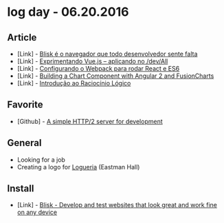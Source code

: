 # log day - 06.20.2016

## Article 

- \[Link\] - [Blisk é o navegador que todo desenvolvedor sente falta](http://tableless.com.br/blisk-e-o-navegador-que-todo-desenvolvedor-tem-saudades/)
- \[Link\] - [Exprimentando Vue.js – aplicando no /dev/All](http://www.itexto.net/devkico/?p=2500)
- \[Link\] - [Configurando o Webpack para rodar React e ES6](https://willianjusten.com.br/configurando-o-webpack-para-rodar-react-e-es6/)
- \[Link\] - [Building a Chart Component with Angular 2 and FusionCharts](https://www.sitepoint.com/chart-component-angular2-fusioncharts/)
- \[Link\] - [Introdução ao Raciocínio Lógico](https://woliveiras.com.br/posts/Introducao-ao-Raciocinio-Logico/)


## Favorite

- \[Github\] - [A simple HTTP/2 server for development](https://github.com/GoogleChrome/simplehttp2server)


## General 

- Looking for a job
- Creating a logo for [Logueria](https://www.logueria.com.br/) (Eastman Hall)


## Install

- \[Link\] - [Blisk - Develop and test websites that look great and work fine on any device](https://blisk.io/)
